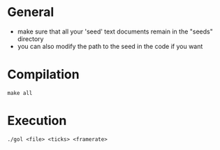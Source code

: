 # General
- make sure that all your 'seed' text documents remain in the "seeds" directory 
- you can also modify the path to the seed in the code if you want 

# Compilation
`make all`

# Execution
`./gol <file> <ticks> <framerate>`
